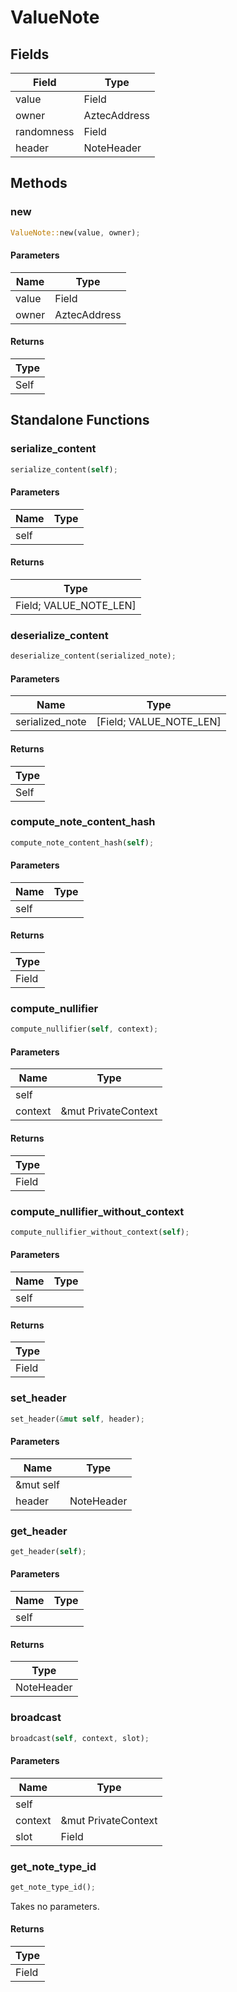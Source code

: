 # ValueNote

## Fields
| Field | Type |
| --- | --- |
| value | Field |
| owner | AztecAddress |
| randomness | Field |
| header | NoteHeader |

## Methods

### new

```rust
ValueNote::new(value, owner);
```

#### Parameters
| Name | Type |
| --- | --- |
| value | Field |
| owner | AztecAddress |

#### Returns
| Type |
| --- |
| Self |

## Standalone Functions

### serialize_content

```rust
serialize_content(self);
```

#### Parameters
| Name | Type |
| --- | --- |
| self |  |

#### Returns
| Type |
| --- |
| Field; VALUE_NOTE_LEN] |

### deserialize_content

```rust
deserialize_content(serialized_note);
```

#### Parameters
| Name | Type |
| --- | --- |
| serialized_note | [Field; VALUE_NOTE_LEN] |

#### Returns
| Type |
| --- |
| Self |

### compute_note_content_hash

```rust
compute_note_content_hash(self);
```

#### Parameters
| Name | Type |
| --- | --- |
| self |  |

#### Returns
| Type |
| --- |
| Field |

### compute_nullifier

```rust
compute_nullifier(self, context);
```

#### Parameters
| Name | Type |
| --- | --- |
| self |  |
| context | &mut PrivateContext |

#### Returns
| Type |
| --- |
| Field |

### compute_nullifier_without_context

```rust
compute_nullifier_without_context(self);
```

#### Parameters
| Name | Type |
| --- | --- |
| self |  |

#### Returns
| Type |
| --- |
| Field |

### set_header

```rust
set_header(&mut self, header);
```

#### Parameters
| Name | Type |
| --- | --- |
| &mut self |  |
| header | NoteHeader |

### get_header

```rust
get_header(self);
```

#### Parameters
| Name | Type |
| --- | --- |
| self |  |

#### Returns
| Type |
| --- |
| NoteHeader |

### broadcast

```rust
broadcast(self, context, slot);
```

#### Parameters
| Name | Type |
| --- | --- |
| self |  |
| context | &mut PrivateContext |
| slot | Field |

### get_note_type_id

```rust
get_note_type_id();
```

Takes no parameters.

#### Returns
| Type |
| --- |
| Field |

